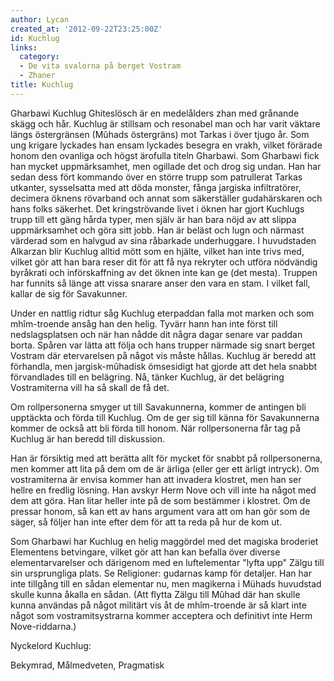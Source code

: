 ```yaml
---
author: Lycan
created_at: '2012-09-22T23:25:00Z'
id: Kuchlug
links:
  category:
  - De vita svalorna på berget Vostram
  - Zhaner
title: Kuchlug
---
```


Gharbawi Kuchlug Ghiteslösch är en medelålders zhan med grånande skägg och hår. Kuchlug är stillsam
och resonabel man och har varit väktare längs östergränsen (Mûhads östergräns) mot Tarkas i över
tjugo år. Som ung krigare lyckades han ensam lyckades besegra en vrakh, vilket förärade honom den
ovanliga och högst ärofulla titeln Gharbawi. Som Gharbawi fick han mycket uppmärksamhet, men
ogillade det och drog sig undan. Han har sedan dess fört kommando över en större trupp som
patrullerat Tarkas utkanter, sysselsatta med att döda monster, fånga jargiska infiltratörer,
decimera öknens rövarband och annat som säkerställer gudahärskaren och hans folks säkerhet. Det
kringströvande livet i öknen har gjort Kuchlugs trupp till ett gäng hårda typer, men själv är han
bara nöjd av att slippa uppmärksamhet och göra sitt jobb. Han är beläst och lugn och närmast
värderad som en halvgud av sina råbarkade underhuggare. I huvudstaden Alkarzan blir Kuchlug alltid
mött som en hjälte, vilket han inte trivs med, vilket gör att han bara reser dit för att få nya
rekryter och utföra nödvändig byråkrati och införskaffning av det öknen inte kan ge (det mesta).
Truppen har funnits så länge att vissa snarare anser den vara en stam. I vilket fall, kallar de sig
för Savakunner.

Under en nattlig ridtur såg Kuchlug eterpaddan falla mot marken och som mhîm-troende ansåg han den
helig. Tyvärr hann han inte först till nedslagsplatsen och när han nådde dit några dagar senare var
paddan borta. Spåren var lätta att följa och hans trupper närmade sig snart berget Vostram där
etervarelsen på något vis måste hållas. Kuchlug är beredd att förhandla, men jargisk-mûhadisk
ömsesidigt hat gjorde att det hela snabbt förvandlades till en belägring. Nå, tänker Kuchlug, är det
belägring Vostramiterna vill ha så skall de få det.

Om rollpersonerna smyger ut till Savakunnerna, kommer de antingen bli upptäckta och förda till
Kuchlug. Om de ger sig till känna för Savakunnerna kommer de också att bli förda till honom. När
rollpersonerna får tag på Kuchlug är han beredd till diskussion.

Han är försiktig med att berätta allt för mycket för snabbt på rollpersonerna, men kommer att lita
på dem om de är ärliga (eller ger ett ärligt intryck). Om vostramiterna är envisa kommer han att
invadera klostret, men han ser hellre en fredlig lösning. Han avskyr Herm Nove och vill inte ha
något med dem att göra. Han litar heller inte på de som bestämmer i klostret. Om de pressar honom,
så kan ett av hans argument vara att om han gör som de säger, så följer han inte efter dem för att
ta reda på hur de kom ut.

Som Gharbawi har Kuchlug en helig maggördel med det magiska broderiet Elementens betvingare, vilket
gör att han kan befalla över diverse elementarvarelser och därigenom med en luftelementar "lyfta
upp" Zälgu till sin ursprungliga plats. Se Religioner: gudarnas kamp för detaljer. Han har inte
tillgång till en sådan elementar nu, men magikerna i Mühads huvudstad skulle kunna åkalla en sådan.
(Att flytta Zälgu till Mûhad där han skulle kunna användas på något militärt vis åt de mhîm-troende
är så klart inte något som vostramitsystrarna kommer acceptera och definitivt inte Herm
Nove-riddarna.)

Nyckelord Kuchlug:

Bekymrad, Målmedveten, Pragmatisk